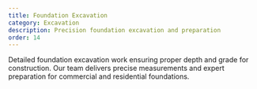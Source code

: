 ```yaml
---
title: Foundation Excavation
category: Excavation
description: Precision foundation excavation and preparation
order: 14
---
```


Detailed foundation excavation work ensuring proper depth and grade for construction. Our team delivers precise measurements and expert preparation for commercial and residential foundations.
